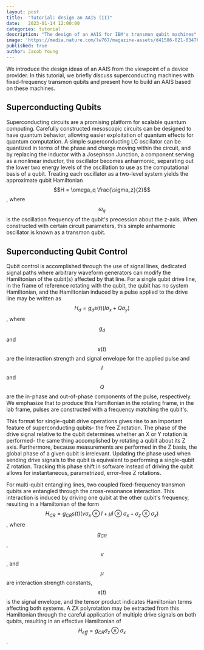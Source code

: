 ```yaml
---
layout: post
title:  "Tutorial: design an AAIS (II)"
date:   2023-01-14 12:00:00
categories: tutorial
description: "The design of an AAIS for IBM's transmon qubit machines"
image: 'https://media.nature.com/lw767/magazine-assets/d41586-021-03476-5/d41586-021-03476-5_19875844.jpg?as=webp'
published: true
author: Jacob Young
---
```


We introduce the design ideas of an AAIS from the viewpoint of a device provider. In this tutorial, we briefly discuss superconducting machines with fixed-frequency transmon qubits and present how to build an AAIS based on these machines.


## Superconducting Qubits

Superconducting circuits are a promising platform for scalable quantum computing. Carefully constructed mesoscopic circuits can be designed to have quantum behavior, allowing easier exploitation of quantum effects for quantum computation. A simple superconducting LC oscillator can be quantized in terms of the phase and charge moving within the circuit, and by replacing the inductor with a Josephson Junction, a component serving as a nonlinear inductor, the oscillator becomes anharmonic, separating out the lower two energy levels of the oscillation to use as the computational basis of a qubit. Treating each oscillator as a two-level system yields the approximate qubit Hamiltonian $$H = \omega_q \frac{\sigma_z}{2}$$, where $$\omega_q$$ is the oscillation frequency of the qubit's precession about the z-axis. When constructed with certain circuit parameters, this simple anharmonic oscillator is known as a transmon qubit.

## Superconducting Qubit Control

Qubit control is accomplished through the use of signal lines, dedicated signal paths where arbitrary waveform generators can modify the Hamiltonian of the qubit(s) affected by that line. For a single qubit drive line, in the frame of reference rotating with the qubit, the qubit has no system Hamiltonian, and the Hamiltonian induced by a pulse applied to the drive line may be written as $$H_d = g_d s(t) (I \sigma_x + Q \sigma_y)$$, where $$g_d$$ and $$s(t)$$ are the interaction strength and signal envelope for the applied pulse and $$I$$ and $$Q$$ are the in-phase and out-of-phase components of the pulse, respectively. We emphasize that to produce this Hamiltonian in the rotating frame, in the lab frame, pulses are constructed with a frequency matching the qubit's.

This format for single-qubit drive operations gives rise to an important feature of superconducting qubits- the free Z rotation. The phase of the drive signal relative to the qubit determines whether an X or Y rotation is performed- the same thing accomplished by rotating a qubit about its Z axis. Furthermore, because measurements are performed in the Z basis, the global phase of a given qubit is irrelevant. Updating the phase used when sending drive signals to the qubit is equivalent to performing a single-qubit Z rotation. Tracking this phase shift in software instead of driving the qubit allows for instantaneous, parametrized, error-free Z rotations.

For multi-qubit entangling lines, two coupled fixed-frequency transmon qubits are entangled through the cross-resonance interaction. This interaction is induced by driving one qubit at the other qubit's frequency, resulting in a Hamiltonian of the form $$H_{CR} = g_{CR} s(t) (\nu \sigma_x \otimes I + \mu I \otimes \sigma_x + \sigma_z \otimes \sigma_x)$$, where $$g_{CR}$$, $$\nu$$, and $$\mu$$ are interaction strength constants, $$s(t)$$ is the signal envelope, and the tensor product indicates Hamiltonian terms affecting both systems. A ZX polyrotation may be extracted from this Hamiltonian through the careful application of multiple drive signals on both qubits, resulting in an effective Hamiltonian of $$H_{eff} = g_{CR} \sigma_z \otimes \sigma_x$$.
